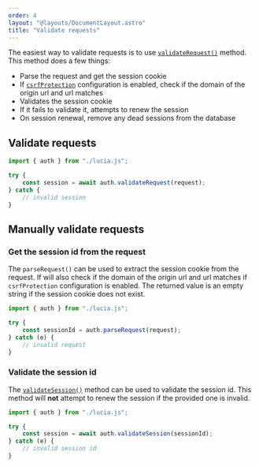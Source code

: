 ```yaml
---
order: 4
layout: "@layouts/DocumentLayout.astro"
title: "Validate requests"
---
```


The easiest way to validate requests is to use [`validateRequest()`](/reference/api/server-api#validaterequest) method. This method does a few things:

- Parse the request and get the session cookie
- If [`csrfProtection`](/reference/configure/lucia-configurations#csrfprotection) configuration is enabled, check if the domain of the origin url and url matches
- Validates the session cookie
- If it fails to validate it, attempts to renew the session
- On session renewal, remove any dead sessions from the database

## Validate requests

```ts
import { auth } from "./lucia.js";

try {
	const session = await auth.validateRequest(request);
} catch {
	// invalid session
}
```

## Manually validate requests

### Get the session id from the request

The `parseRequest()` can be used to extract the session cookie from the request. If will also check if the domain of the origin url and url matches if `csrfProtection` configuration is enabled. The returned value is an empty string if the session cookie does not exist.

```ts
import { auth } from "./lucia.js";

try {
	const sessionId = auth.parseRequest(request);
} catch (e) {
	// invalid request
}
```

### Validate the session id

The [`validateSession()`](/reference/api/server-api#validatesession) method can be used to validate the session id. This method will **not** attempt to renew the session if the provided one is invalid.

```ts
import { auth } from "./lucia.js";

try {
	const session = await auth.validateSession(sessionId);
} catch (e) {
	// invalid session id
}
```
